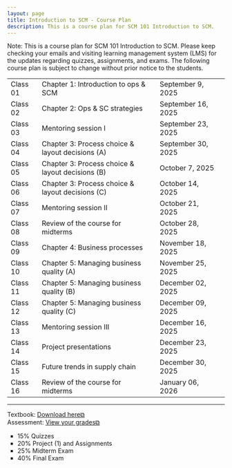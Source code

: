 ```yaml
---
layout: page
title: Introduction to SCM - Course Plan
description: This is a course plan for SCM 101 Introduction to SCM.
---
```

Note: This is a course plan for SCM 101 Introduction to SCM. Please keep checking your emails and visiting learning management system (LMS) for the updates regarding quizzes, assignments, and exams. The following course plan is subject to change without prior notice to the students.
<table>
  <tr>
    <td>Class 01</td>
    <td>Chapter 1: Introduction to ops & SCM</td>
    <td>September 9, 2025</td>
  </tr>
  <tr>
    <td>Class 02</td>
    <td>Chapter 2: Ops & SC strategies</td>
    <td>September 16, 2025</td>
    <td></td>
  </tr>
  <tr>
    <td>Class 03</td>
    <td>Mentoring session I</td>
    <td>September 23, 2025</td>
  </tr>
  <tr>
    <td>Class 04</td>
    <td>Chapter 3: Process choice & layout decisions (A)</td>
    <td>September 30, 2025 	</td>
  </tr>
  <tr>
    <td>Class 05</td>
    <td>Chapter 3: Process choice & layout decisions (B)</td>
    <td>October 7, 2025</td>
    <td></td>
  </tr>
  <tr>
    <td>Class 06</td>
    <td>Chapter 3: Process choice & layout decisions (C)</td>
    <td>October 14, 2025</td>
  </tr>
  <tr>
    <td>Class 07</td>
    <td>Mentoring session II</td>
    <td>October 21, 2025</td>
  </tr>
  <tr>
    <td>Class 08</td>
    <td>Review of the course for midterms</td>
    <td>October 28, 2025</td>
  </tr>
  <tr>
    <td>Class 09</td>
    <td>Chapter 4: Business processes</td>
    <td>November 18, 2025</td>
  </tr>
  <tr>
    <td>Class 10</td>
    <td>Chapter 5: Managing business quality (A)</td>
    <td>November 25, 2025</td>
  </tr>
  <tr>
    <td>Class 11</td>
    <td>Chapter 5: Managing business quality (B)</td>
    <td>December 02, 2025</td>
  </tr>
  <tr>
    <td>Class 12</td>
    <td>Chapter 5: Managing business quality (C)</td>
    <td>December 09, 2025</td>
  </tr>
  <tr>
    <td>Class 13</td>
    <td>Mentoring session III</td>
    <td>December 16, 2025</td>
  </tr>
  <tr>
    <td>Class 14</td>
    <td>Project presentations</td>
    <td>December 23, 2025</td>
  </tr>
  <tr>
    <td>Class 15</td>
    <td>Future trends in supply chain</td>
    <td>December 30, 2025</td>
  </tr>
  <tr>
    <td>Class 16</td>
    <td>Review of the course for midterms</td>
    <td>January 06, 2026</td>
  </tr>
</table>

<hr class="solid">

Textbook: <a href="https://drive.google.com/file/d/1qLwA6FHoct-CXmYY32mepHPQ6QWmptT7" target="_blank" rel="noopener noreferrer">Download here&#x29c9;</a><br/>
Assessment: <a href="https://drive.google.com/file/d/1YWr3qShbdJbqh1If-Z6Xn-qx8c_8h6Cl)" target="_blank" rel="noopener noreferrer">View your grades&#x29c9;</a>
  <ul style="list-style-type:square;">
   <li>15% Quizzes</li>
   <li>20% Project (1) and Assignments</li>
   <li>25% Midterm Exam</li>
   <li>40% Final Exam</li>
  </ul>
